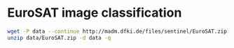# EuroSAT image classification

```sh
wget -P data --continue http://madm.dfki.de/files/sentinel/EuroSAT.zip
unzip data/EuroSAT.zip -d data -q
```
